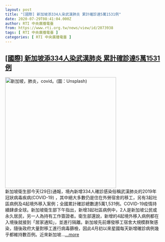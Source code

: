 ```yaml
---
layout: post
title: "[國際] 新加坡添334人染武漢肺炎 累計確診達5萬1531例"
date: 2020-07-29T08:41:04.000Z
author: RTI 中央廣播電臺
from: https://www.rti.org.tw/news/view/id/2073938
tags: [ RTI 中央廣播電臺 ]
categories: [ RTI 中央廣播電臺 ]
---
```

<!--1596012064000-->
[[國際] 新加坡添334人染武漢肺炎 累計確診達5萬1531例](https://www.rti.org.tw/news/view/id/2073938)
------

<div>
<img src="https://static.rti.org.tw/assets/thumbnails/2020/05/14/47d85799702b7167a73037887ab36cc2.jpg" width="360" alt="新加坡，肺炎，covid。(圖：Unsplash)" title="新加坡，肺炎，covid。(圖：Unsplash)"><br>新加坡衛生部今天(29日)通報，境內新增334人確診感染俗稱武漢肺炎的2019年冠狀病毒疾病(COVID-19) ，其中絕大多數仍是住在外勞宿舍的移工，另有3起社區病例及4起境外移入案例；全國累計確診總數達5萬1,531例。COVID-19疫情持續肆虐全球。新加坡衛生部下午指出，新增3起社區病例中，2人是新加坡公民或永久居民，另一人為持有工作簽證者。衛生部還說，新增的4起境外移入病例都在入境後就接到「居家通知」，並進行隔離。新加坡先前爆發移工宿舍大規模群聚感染，隨後政府大量對移工進行病毒篩檢，因此4月初以來星國每天新增確診病例幾乎都維持數百例。近來新加坡...<a target="_blank" href="https://www.rti.org.tw/news/view/id/2073938">...more</a>
</div>
